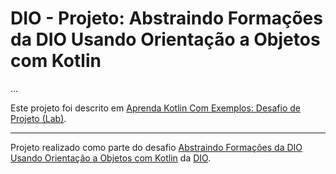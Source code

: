 # DIO - Projeto: Abstraindo Formações da DIO Usando Orientação a Objetos com Kotlin

...

Este projeto foi descrito em [Aprenda Kotlin Com Exemplos: Desafio de Projeto (Lab)](https://github.com/digitalinnovationone/aprenda-kotlin-com-exemplos-lab).

---

Projeto realizado como parte do desafio [Abstraindo Formações da DIO Usando Orientação a Objetos com Kotlin](https://web.dio.me/lab/abstraindo-formacoes-da-dio-usando-orientacao-objetos-com-kotlin/learning/9e812df2-d205-46a0-a233-499cb503ea12) da [DIO](https://web.dio.me).
